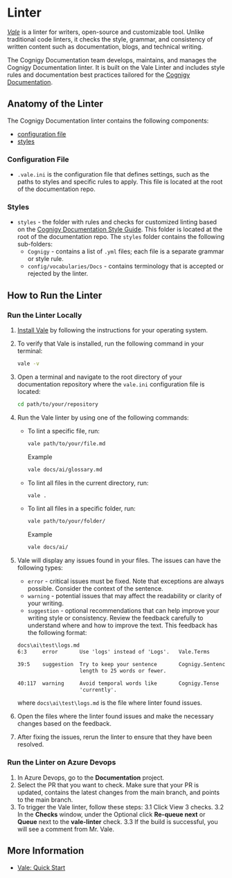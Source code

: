 # Linter

_[Vale](https://vale.sh/)_ is a linter for writers, open-source and customizable tool. Unlike traditional code linters, it checks the style, grammar, and consistency of written content such as documentation, blogs, and technical writing.

The Cognigy Documentation team develops, maintains, and manages the Cognigy Documentation linter.
It is built on the Vale Linter
and includes style rules and documentation best practices tailored for the [Cognigy Documentation](https://docs.cognigy.com/).

## Anatomy of the Linter

The Cognigy Documentation linter contains the following components:

- [configuration file](#configuration-file)
- [styles](#styles)

### Configuration File

- `.vale.ini` is the configuration file that defines settings, such as the paths to styles and specific rules to apply. This file is located at the root of the documentation repo.

### Styles

- `styles` - the folder with rules and checks for customized linting based on the [Cognigy Documentation Style Guide](https://login.microsoftonline.com/4a7853bd-0ffb-40ff-904c-b20996f4be78/oauth2/authorize?client%5Fid=00000003%2D0000%2D0ff1%2Dce00%2D000000000000&response%5Fmode=form%5Fpost&response%5Ftype=code%20id%5Ftoken&resource=00000003%2D0000%2D0ff1%2Dce00%2D000000000000&scope=openid&nonce=D5DEC8FD8384F197062A3C293F6875D6F23A84E9E37ACCCC%2D8DAA84DCBE23DC31D6147A2371797C31A503539F0ADF7AA9F34DA43EF75B7718&redirect%5Furi=https%3A%2F%2Fcognigy%2Dmy%2Esharepoint%2Ecom%2F%5Fforms%2Fdefault%2Easpx&state=OD0w&claims=%7B%22id%5Ftoken%22%3A%7B%22xms%5Fcc%22%3A%7B%22values%22%3A%5B%22CP1%22%5D%7D%7D%7D&wsucxt=1&cobrandid=11bd8083%2D87e0%2D41b5%2Dbb78%2D0bc43c8a8e8a&client%2Drequest%2Did=28ca58a1%2D80de%2D9000%2Df7be%2D6a9b1ecf34cc&sso_reload=true). This folder is located at the root of the documentation repo.
   The `styles` folder contains the following sub-folders:
    - `Cognigy` - contains a list of `.yml` files; each file is a separate grammar or style rule.
    - `config/vocabularies/Docs` - contains terminology that is accepted or rejected by the linter.

## How to Run the Linter

### Run the Linter Locally

1. [Install Vale](https://vale.sh/docs/vale-cli/installation/) by following the instructions for your operating system. 
2. To verify that Vale is installed, run the following command in your terminal:
   ```bash
   vale -v
   ``` 
3. Open a terminal and navigate to the root directory of your documentation repository where the `vale.ini` configuration file is located:

   ```bash
   cd path/to/your/repository
   ```
4. Run the Vale linter by using one of the following commands:

     - To lint a specific file, run:
     
       ```bash
       vale path/to/your/file.md
       ```
       Example
   
       ```bash
       vale docs/ai/glossary.md
       ```
    
     - To lint all files in the current directory, run:
    
       ```bash
       vale .
       ```
     
     - To lint all files in a specific folder, run:
   
       ```bash
       vale path/to/your/folder/
       ```

       Example
   
       ```bash
       vale docs/ai/
       ```

5. Vale will display any issues found in your files. The issues can have the following types:
    - `error` - critical issues must be fixed. Note that exceptions are always possible. Consider the context of the sentence.
    - `warning` - potential issues that may affect the readability or clarity of your writing.
    - `suggestion` - optional recommendations that can help improve your writing style or consistency.
    Review the feedback carefully to understand where and how to improve the text.
    This feedback has the following format:

    ```txt
    docs\ai\test\logs.md 
    6:3     error       Use 'logs' instead of 'Logs'.   Vale.Terms
    
    39:5    suggestion  Try to keep your sentence       Cognigy.SentenceLenghth
                        length to 25 words or fewer.
    
    40:117  warning     Avoid temporal words like       Cognigy.Tense
                        'currently'.
    ```
    where `docs\ai\test\logs.md` is the file where linter found issues.
6. Open the files where the linter found issues and make the necessary changes based on the feedback.
7. After fixing the issues, rerun the linter to ensure that they have been resolved.

### Run the Linter on Azure Devops

1. In Azure Devops, go to the **Documentation** project.
2. Select the PR that you want to check. Make sure that your PR is updated, contains the latest changes from the main branch, and points to the main branch.
3. To trigger the Vale linter, follow these steps:
    3.1 Click View 3 checks. 
    3.2 In the **Checks** window, under the Optional click **Re-queue next** or **Queue** next to the **vale-linter** check. 
    3.3 If the build is successful, you will see a comment from Mr. Vale.

## More Information

- [Vale: Quick Start](https://vale.sh/docs/vale-cli/structure/#quick-start)